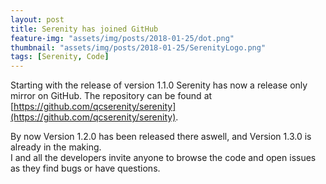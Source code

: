 ```yaml
---
layout: post
title: Serenity has joined GitHub
feature-img: "assets/img/posts/2018-01-25/dot.png"
thumbnail: "assets/img/posts/2018-01-25/SerenityLogo.png"
tags: [Serenity, Code]
---
```

Starting with the release of version 1.1.0 Serenity has now a release only mirror on GitHub.
The repository can be found at [https://github.com/qcserenity/serenity](https://github.com/qcserenity/serenity).

By now Version 1.2.0 has been released there aswell, and Version 1.3.0 is already in the making.  
I and all the developers invite anyone to browse the code and open issues as they find bugs or have questions.
